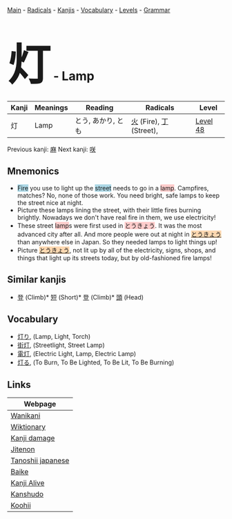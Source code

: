 <style> bigfont {font-size: 100px}</style>
[Main](../README.md) -
[Radicals](../radicals.md) -
[Kanjis](../kanjis.md) -
[Vocabulary](../vocabulary.md) -
[Levels](../levels.md) -
[Grammar](../grammar.md)
# <bigfont> 灯</bigfont> - Lamp 

| Kanji | Meanings | Reading | Radicals | Level |
| --- | --- | --- | --- | --- |
| 灯 | Lamp | とう, あかり, とも | [火](../radicals/火.md) (Fire), [丁](../radicals/丁.md) (Street),  | [Level 48](../levels/wk_level48.md) |

Previous kanji: [麻](麻.md) Next kanji: [咲](咲.md) 

## Mnemonics
 * <span style="background-color:#ADD8E6"> Fire</span> you use to light up the <span style="background-color:#ADD8E6"> street</span> needs to go in a <span style="background-color:#ffcccb"> lamp</span>. Campfires, matches? No, none of those work. You need bright, safe lamps to keep the street nice at night.
* Picture these lamps lining the street, with their little fires burning brightly. Nowadays we don't have real fire in them, we use electricity!
* These street <span style="background-color:#ffcccb"> lamp</span>s were first used in <span style="background-color:#ffcccb"> とうきょう</span>. It was the most advanced city after all. And more people were out at night in <span style="background-color:#fed8b1"> [とうきょう](https://jisho.org/search/とうきょう)</span> than anywhere else in Japan. So they needed lamps to light things up!
* Picture <span style="background-color:#fed8b1"> [とうきょう](https://jisho.org/search/とうきょう)</span>, not lit up by all of the electricity, signs, shops, and things that light up its streets today, but by old-fashioned fire lamps!


## Similar kanjis
 * [登](登.md) (Climb)* [短](短.md) (Short)* [登](登.md) (Climb)* [頭](頭.md) (Head)


## Vocabulary
 * [灯り](../vocabulary/灯.md), (Lamp, Light, Torch)
* [街灯](../vocabulary/灯.md), (Streetlight, Street Lamp)
* [電灯](../vocabulary/灯.md), (Electric Light, Lamp, Electric Lamp)
* [灯る](../vocabulary/灯.md), (To Burn, To Be Lighted, To Be Lit, To Be Burning)



## Links 

| Webpage |
| --- |
| [Wanikani          ](https://www.wanikani.com/kanji/灯) |
| [Wiktionary        ](https://en.wiktionary.org/wiki/灯) |
| [Kanji damage      ](http://www.kanjidamage.com/kanji/search?utf8=✓&q=灯) |
| [Jitenon           ](https://jitenon.com/kanji/灯) |
| [Tanoshii japanese ](https://www.tanoshiijapanese.com/dictionary/kanji.cfm?k=灯) |
| [Baike             ](https://baike.baidu.com/item/灯) |
| [Kanji Alive       ](https://app.kanjialive.com/灯) |
| [Kanshudo          ](https://www.kanshudo.com/searchmn?q=灯) |
| [Koohii            ](https://kanji.koohii.com/study/kanji/灯) |
